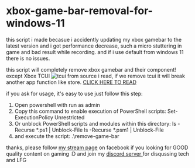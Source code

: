 # xbox-game-bar-removal-for-windows-11
this script i made becasue i accidently updating my xbox gamebar to the latest version and i got performance decrease, such a micro stuttering in game and bad result while recording. and if i use default from windows 11 there is no issues.

this script will completely remove xbox gamebar and their component! except Xbox TCUI
![tcui](https://github.com/iamwanda/xbox-game-bar-removal-for-windows-11/blob/960ded75b61f524231b7bdb89e53268f4a982058/removed.png)
from source i read, if we remove tcui it will break another app function like store. [CLICK HERE TO READ](https://www.vacuumbreather.com/index.php/blog/item/81-windows-10-1809-built-in-apps-what-to-keep)

if you ask for usage, it's easy to use just follow this step:
1. Open powershell with run as admin
2. Copy this command to enable execution of PowerShell scripts:
Set-ExecutionPolicy Unrestricted
3. Or unblock PowerShell scripts and modules within this directory:
ls -Recurse *.ps1 | Unblock-File
ls -Recurse *.psm1 | Unblock-File
4. and execute the script:
.\remove-game-bar

thanks, please follow [my stream page](fb.gg/kuebastard) on facebook if you looking for GOOD quality content on gaming :D and join my [discord server ](https://discord.gg/Sd2xx9K) for disqussing tech and LFG

